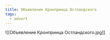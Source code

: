 ```yaml
---
title: Объявление Кронпринца Остландского
tags:
  - advert
---
```

![[Объявление Кронпринца Остландского.jpg]]